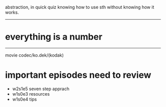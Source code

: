abstraction, in quick quiz
knowing how to use sth without knowing how it works.

---
# everything is a number

---
movie codec/ko.dek/(kodak)

# important episodes need to review
- w2s1e5 seven step apprach
- w1s0e3 resources
- w1s0e4 tips


